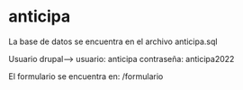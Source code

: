 # anticipa

La base de datos se encuentra en el archivo anticipa.sql 

Usuario drupal-->
usuario: anticipa
contraseña: anticipa2022

El formulario se encuentra en: /formulario
